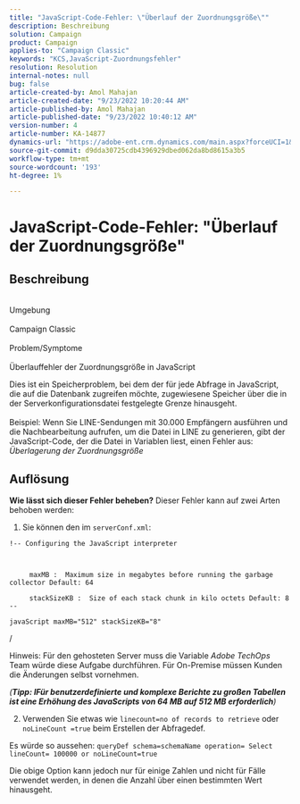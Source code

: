 ```yaml
---
title: "JavaScript-Code-Fehler: \"Überlauf der Zuordnungsgröße\""
description: Beschreibung
solution: Campaign
product: Campaign
applies-to: "Campaign Classic"
keywords: "KCS,JavaScript-Zuordnungsfehler"
resolution: Resolution
internal-notes: null
bug: false
article-created-by: Amol Mahajan
article-created-date: "9/23/2022 10:20:44 AM"
article-published-by: Amol Mahajan
article-published-date: "9/23/2022 10:40:12 AM"
version-number: 4
article-number: KA-14877
dynamics-url: "https://adobe-ent.crm.dynamics.com/main.aspx?forceUCI=1&pagetype=entityrecord&etn=knowledgearticle&id=c77d085e-293b-ed11-9db0-000d3a5c1bcc"
source-git-commit: d9dda30725cdb4396929dbed062da8bd8615a3b5
workflow-type: tm+mt
source-wordcount: '193'
ht-degree: 1%

---
```


# JavaScript-Code-Fehler: &quot;Überlauf der Zuordnungsgröße&quot;

## Beschreibung

<br>Umgebung<br><br>
Campaign Classic
<br><br>Problem/Symptome<br><br>
Überlauffehler der Zuordnungsgröße in JavaScript

Dies ist ein Speicherproblem, bei dem der für jede Abfrage in JavaScript, die auf die Datenbank zugreifen möchte, zugewiesene Speicher über die in der Serverkonfigurationsdatei festgelegte Grenze hinausgeht.
<br><br>Beispiel: Wenn Sie LINE-Sendungen mit 30.000 Empfängern ausführen und die Nachbearbeitung aufrufen, um die Datei in LINE zu generieren, gibt der JavaScript-Code, der die Datei in Variablen liest, einen Fehler aus: *Überlagerung der Zuordnungsgröße*









## Auflösung

<b>Wie lässt sich dieser Fehler beheben?</b>
Dieser Fehler kann auf zwei Arten behoben werden:

1. Sie können den im `serverConf.xml`:




```
!-- Configuring the JavaScript interpreter
```


` `

`     maxMB :  Maximum size in megabytes before running the garbage collector Default: 64`

`     stackSizeKB :  Size of each stack chunk in kilo octets Default: 8 --`

`javaScript maxMB="512" stackSizeKB="8"`



/



Hinweis: Für den gehosteten Server muss die Variable *Adobe TechOps* Team würde diese Aufgabe durchführen. Für On-Premise müssen Kunden die Änderungen selbst vornehmen.



*(<b>Tipp: I</b><b>Für benutzerdefinierte und komplexe Berichte zu großen Tabellen ist eine Erhöhung des JavaScripts von 64 MB auf 512 MB erforderlich</b>)*



2. Verwenden Sie etwas wie `linecount=no of records to retrieve` oder `noLineCount =true` beim Erstellen der Abfragedef.

Es würde so aussehen: `queryDef schema=schemaName operation= Select lineCount= 100000 or noLineCount=true`

Die obige Option kann jedoch nur für einige Zahlen und nicht für Fälle verwendet werden, in denen die Anzahl über einen bestimmten Wert hinausgeht.
